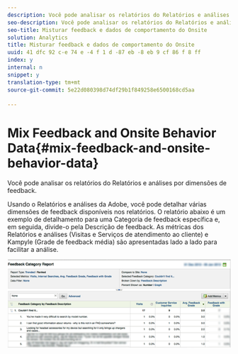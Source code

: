 ```yaml
---
description: Você pode analisar os relatórios do Relatórios e análises por dimensões de feedback.
seo-description: Você pode analisar os relatórios do Relatórios e análises por dimensões de feedback.
seo-title: Misturar feedback e dados de comportamento do Onsite
solution: Analytics
title: Misturar feedback e dados de comportamento do Onsite
uuid: 41 dfc 92 c-e 74 e -4 f 1 d -87 eb -8 eb 9 cf 86 f 8 ff
index: y
internal: n
snippet: y
translation-type: tm+mt
source-git-commit: 5e22d080398d74df29b1f849258e6500168cd5aa

---
```



# Mix Feedback and Onsite Behavior Data{#mix-feedback-and-onsite-behavior-data}

Você pode analisar os relatórios do Relatórios e análises por dimensões de feedback.

Usando o Relatórios e análises da Adobe, você pode detalhar várias dimensões de feedback disponíveis nos relatórios. O relatório abaixo é um exemplo de detalhamento para uma Categoria de feedback específica e, em seguida, divide-o pela Descrição de feedback. As métricas dos Relatórios e análises (Visitas e Serviços de atendimento ao cliente) e Kampyle (Grade de feedback média) são apresentadas lado a lado para facilitar a análise.

![](assets/feedback_category_report.png)

